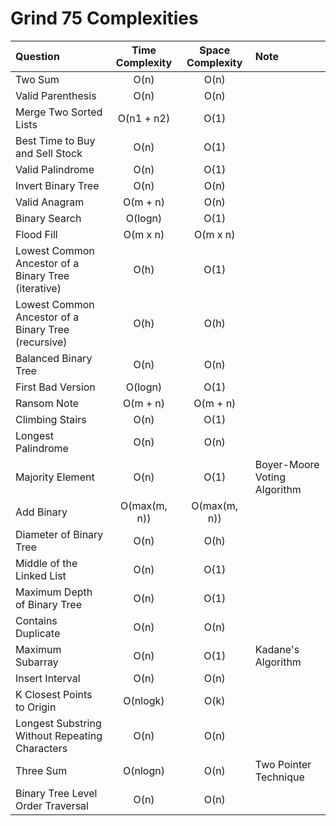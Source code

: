 # Grind 75 Complexities

| Question                                            | Time Complexity | Space Complexity | Note                         |
| :-------------------------------------------------- | :-------------: | :--------------: | :--------------------------- |
| Two Sum                                             |      O(n)       |       O(n)       |                              |
| Valid Parenthesis                                   |      O(n)       |       O(n)       |                              |
| Merge Two Sorted Lists                              |   O(n1 + n2)    |       O(1)       |                              |
| Best Time to Buy and Sell Stock                     |      O(n)       |       O(1)       |                              |
| Valid Palindrome                                    |      O(n)       |       O(1)       |                              |
| Invert Binary Tree                                  |      O(n)       |       O(n)       |                              |
| Valid Anagram                                       |    O(m + n)     |       O(n)       |                              |
| Binary Search                                       |     O(logn)     |       O(1)       |                              |
| Flood Fill                                          |    O(m x n)     |     O(m x n)     |                              |
| Lowest Common Ancestor of a Binary Tree (iterative) |      O(h)       |       O(1)       |                              |
| Lowest Common Ancestor of a Binary Tree (recursive) |      O(h)       |       O(h)       |                              |
| Balanced Binary Tree                                |      O(n)       |       O(n)       |                              |
| First Bad Version                                   |     O(logn)     |       O(1)       |                              |
| Ransom Note                                         |    O(m + n)     |     O(m + n)     |                              |
| Climbing Stairs                                     |      O(n)       |       O(1)       |                              |
| Longest Palindrome                                  |      O(n)       |       O(n)       |                              |
| Majority Element                                    |      O(n)       |       O(1)       | Boyer-Moore Voting Algorithm |
| Add Binary                                          |  O(max(m, n))   |   O(max(m, n))   |                              |
| Diameter of Binary Tree                             |      O(n)       |       O(h)       |                              |
| Middle of the Linked List                           |      O(n)       |       O(1)       |                              |
| Maximum Depth of Binary Tree                        |      O(n)       |       O(1)       |                              |
| Contains Duplicate                                  |      O(n)       |       O(n)       |                              |
| Maximum Subarray                                    |      O(n)       |       O(1)       | Kadane's Algorithm           |
| Insert Interval                                     |      O(n)       |       O(n)       |                              |
| K Closest Points to Origin                          |    O(nlogk)     |       O(k)       |                              |
| Longest Substring Without Repeating Characters      |      O(n)       |       O(n)       |                              |
| Three Sum                                           |    O(nlogn)     |       O(n)       | Two Pointer Technique        |
| Binary Tree Level Order Traversal                   |      O(n)       |       O(n)       |                              |
